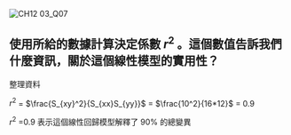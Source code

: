 ![CH12 03_Q07](https://github.com/user-attachments/assets/f056e18c-4239-4a06-9cc4-6b52c3fa81c5)


使用所給的數據計算決定係數 $r^2$ 。這個數值告訴我們什麼資訊，關於這個線性模型的實用性？
---

整理資料

$r^2$ = $\frac{S_{xy}^2}{S_{xx}S_{yy}}$ = $\frac{10^2}{16*12}$ = 0.9

$r^2$ =0.9 表示這個線性回歸模型解釋了 90% 的總變異
